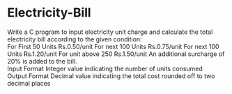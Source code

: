 # Electricity-Bill
Write a C program to input electricity unit charge and calculate the total electricity bill according to the given condition:  
  For First 50 Units Rs.0.50/unit 
  For next 100 Units Rs.0.75/unit 
  For next 100 Units Rs.1.20/unit 
  For unit above 250 Rs.1.50/unit 
  An additional surcharge of 20% is added to the bill.  
Input Format 
  Integer value indicating the number of units consumed  
Output Format 
  Decimal value indicating the total cost rounded off to two decimal places
